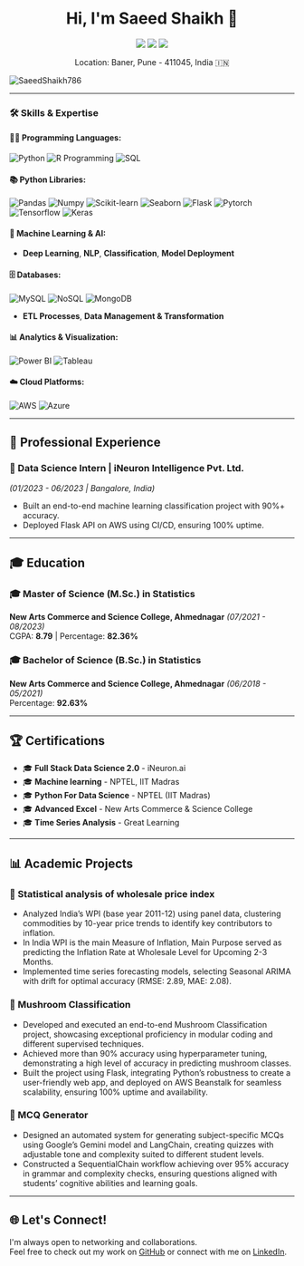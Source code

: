 <h1 align="center">Hi, I'm Saeed Shaikh 👋</h1>
<p align="center">
  <a href="mailto:saidshaikh.naar@gmail.com"><img src="https://img.shields.io/badge/Email-saidshaikh.nagar@gmail.com-red?style=flat-square&logo=gmail"></a>
  <a href="https://www.linkedin.com/in/saeed-shaikh-912a981bb/"><img src="https://img.shields.io/badge/Saeed%20Shaikh-blue?style=flat-square&logo=linkedin"></a>
  <a href="https://github.com/SaeedShaikh786"><img src="https://img.shields.io/badge/GitHub-SaeedShaikh786-black?style=flat-square&logo=github"></a>
</p>

<p align="center">Location: Baner, Pune - 411045, India 🇮🇳</p>

<p align="left"> <img src="https://komarev.com/ghpvc/?username=SaeedShaikh786&label=Profile%20views&color=0e75b6&style=flat" alt="SaeedShaikh786" /> </p>

---

### 🛠️ Skills & Expertise

#### 👨‍💻 Programming Languages:
![Python](https://img.shields.io/badge/Python-3776AB?style=flat-square&logo=python&logoColor=white)
![R Programming](https://img.shields.io/badge/R-276DC3?style=flat-square&logo=r&logoColor=white)
![SQL](https://img.shields.io/badge/SQL-000?style=flat-square&logo=postgresql&logoColor=white)

#### 📚 Python Libraries:
![Pandas](https://img.shields.io/badge/Pandas-150458?style=flat-square&logo=pandas&logoColor=white)
![Numpy](https://img.shields.io/badge/Numpy-013243?style=flat-square&logo=numpy&logoColor=white)
![Scikit-learn](https://img.shields.io/badge/Scikit--learn-F7931E?style=flat-square&logo=scikit-learn&logoColor=white)
![Seaborn](https://img.shields.io/badge/Seaborn-3776AB?style=flat-square&logoColor=white)
![Flask](https://img.shields.io/badge/Flask-000000?style=flat-square&logo=flask&logoColor=white)
![Pytorch](https://img.shields.io/badge/PyTorch-EE4C2C?style=flat-square&logo=pytorch&logoColor=white)
![Tensorflow](https://img.shields.io/badge/TensorFlow-FF6F00?style=flat-square&logo=tensorflow&logoColor=white)
![Keras](https://img.shields.io/badge/Keras-D00000?style=flat-square&logo=keras&logoColor=white)

#### 🤖 Machine Learning & AI:
- **Deep Learning**, **NLP**, **Classification**, **Model Deployment**

#### 🗄️ Databases:
![MySQL](https://img.shields.io/badge/MySQL-4479A1?style=flat-square&logo=mysql&logoColor=white)
![NoSQL](https://img.shields.io/badge/NoSQL-4a5f9d?style=flat-square)
![MongoDB](https://img.shields.io/badge/MongoDB-4EA94B?style=flat-square&logo=mongodb&logoColor=white)
- **ETL Processes**, **Data Management & Transformation**

#### 📊 Analytics & Visualization:
![Power BI](https://img.shields.io/badge/Power_BI-F2C811?style=flat-square&logo=powerbi&logoColor=black)
![Tableau](https://img.shields.io/badge/Tableau-E97627?style=flat-square&logo=tableau&logoColor=white)

#### ☁️ Cloud Platforms:
![AWS](https://img.shields.io/badge/AWS-232F3E?style=flat-square&logo=amazon-aws&logoColor=white)
![Azure](https://img.shields.io/badge/Azure-0078D4?style=flat-square&logo=microsoft-azure&logoColor=white)

---

## 💼 Professional Experience

### 🔹 Data Science Intern | **iNeuron Intelligence Pvt. Ltd.**  
*(01/2023 - 06/2023 | Bangalore, India)*  
- Built an end-to-end machine learning classification project with 90%+ accuracy.
- Deployed Flask API on AWS using CI/CD, ensuring 100% uptime.

---

## 🎓 Education

### 🎓 Master of Science (M.Sc.) in Statistics  
**New Arts Commerce and Science College, Ahmednagar** *(07/2021 - 08/2023)*  
CGPA: **8.79** | Percentage: **82.36%**

### 🎓 Bachelor of Science (B.Sc.) in Statistics  
**New Arts Commerce and Science College, Ahmednagar** *(06/2018 - 05/2021)*  
Percentage: **92.63%**

---

## 🏆 Certifications

- 🎓 **Full Stack Data Science 2.0** - iNeuron.ai
- 🎓 **Machine learning** - NPTEL, IIT Madras
- 🎓 **Python For Data Science** - NPTEL (IIT Madras)
- 🎓 **Advanced Excel** - New Arts Commerce & Science College
- 🎓 **Time Series Analysis** - Great Learning

---

## 📊 Academic Projects

### 💼 Statistical analysis of wholesale price index
- Analyzed India’s WPI (base year 2011-12) using panel data, clustering commodities by 10-year price trends to identify
key contributors to inflation.
- In India WPI is the main Measure of Inflation, Main Purpose served as predicting the Inflation Rate at Wholesale Level
for Upcoming 2-3 Months.
- Implemented time series forecasting models, selecting Seasonal ARIMA with drift for optimal accuracy (RMSE: 2.89,
MAE: 2.08).


### 💼 Mushroom Classification
- Developed and executed an end-to-end Mushroom Classification project, showcasing exceptional proficiency in
modular coding and different supervised techniques.
- Achieved more than 90% accuracy using hyperparameter tuning, demonstrating a high level of accuracy in predicting
mushroom classes.
- Built the project using Flask, integrating Python’s robustness to create a user-friendly web app, and deployed on AWS
Beanstalk for seamless scalability, ensuring 100% uptime and availability.

### 💼 MCQ Generator
- Designed an automated system for generating subject-specific MCQs using Google’s Gemini model and LangChain,
creating quizzes with adjustable tone and complexity suited to different student levels.
- Constructed a SequentialChain workflow achieving over 95% accuracy in grammar and complexity checks, ensuring
questions aligned with students’ cognitive abilities and learning goals.


---

## 🌐 Let's Connect!
I'm always open to networking and collaborations.  
Feel free to check out my work on [GitHub](https://github.com/SaeedShaikh786) or connect with me on [LinkedIn](https://www.linkedin.com/in/saeed-shaikh-912a981bb/).
